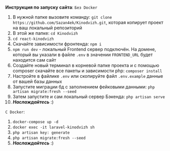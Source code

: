 **Инструкция по запуску сайта**:
`Без Docker`
1) В нужной папке вызовите команду: `git clone https://github.com/Sazan4ek/Kinodvizh.git`, которая копирует проект на ваш локальный репозиторий
2) В этой же папке: `cd Kinodvizh`
3) `cd react-kinodvizh`
4) Скачайте зависимости фронтенда: `npm i`
5) `npm run dev` - локальный Frontend сервер подключён. На домене, который вы указали в файле `.env` в значении `FRONTEND_URL` будет находится сам сайт
6) Cоздайте новый терминал в корневой папке проекта и с помощью composer скачайте все пакеты и зависимости php: `composer install` 
7) Настройте в файлике `.env` или скопируйте файл `.env.example` данные от вашей базы данных 
8) Запустите миграции бд с заполнением фейковыми данными: `php artisan migrate:fresh --seed`
9) Затем запустите и сам локальный сервер Бэкенда: `php artisan serve`
10) ***Наслаждайтесь*** :)

`С Docker`:
1) `docker-compose up -d`
2) `docker exec -it laravel-kinodvizh sh`
3) `php artisan key: generate`
4) `php artisan migrate:fresh --seed`
5) ***Наслаждайтесь*** :)